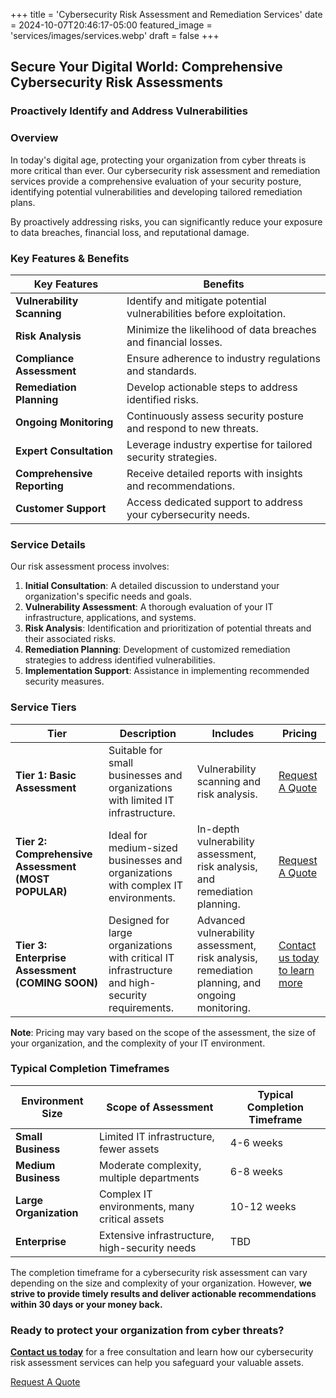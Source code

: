 +++
title = 'Cybersecurity Risk Assessment and Remediation Services'
date = 2024-10-07T20:46:17-05:00
featured_image = 'services/images/services.webp'
draft = false
+++

## Secure Your Digital World: Comprehensive Cybersecurity Risk Assessments

### Proactively Identify and Address Vulnerabilities

### Overview

In today's digital age, protecting your organization from cyber threats is more critical than ever. Our cybersecurity risk assessment and remediation services provide a comprehensive evaluation of your security posture, identifying potential vulnerabilities and developing tailored remediation plans.

By proactively addressing risks, you can significantly reduce your exposure to data breaches, financial loss, and reputational damage.

### Key Features & Benefits

| **Key Features**                             | **Benefits**                                                      |
|----------------------------------------------|------------------------------------------------------------------|
| **Vulnerability Scanning**                   | Identify and mitigate potential vulnerabilities before exploitation. |
| **Risk Analysis**                            | Minimize the likelihood of data breaches and financial losses.   |
| **Compliance Assessment**                    | Ensure adherence to industry regulations and standards.          |
| **Remediation Planning**                     | Develop actionable steps to address identified risks.           |
| **Ongoing Monitoring**                       | Continuously assess security posture and respond to new threats. |
| **Expert Consultation**                      | Leverage industry expertise for tailored security strategies.    |
| **Comprehensive Reporting**                  | Receive detailed reports with insights and recommendations.      |
| **Customer Support**                         | Access dedicated support to address your cybersecurity needs.    |

### Service Details

Our risk assessment process involves:

1. **Initial Consultation**: A detailed discussion to understand your organization's specific needs and goals.
2. **Vulnerability Assessment**: A thorough evaluation of your IT infrastructure, applications, and systems.
3. **Risk Analysis**: Identification and prioritization of potential threats and their associated risks.
4. **Remediation Planning**: Development of customized remediation strategies to address identified vulnerabilities.
5. **Implementation Support**: Assistance in implementing recommended security measures.

### Service Tiers

| **Tier**                                         | **Description**                                                                                                        | **Includes**                                                              | **Pricing**                                                            |
|--------------------------------------------------|------------------------------------------------------------------------------------------------------------------------|---------------------------------------------------------------------------|------------------------------------------------------------------------|
| **Tier 1: Basic Assessment**                     | Suitable for small businesses and organizations with limited IT infrastructure.                                         | Vulnerability scanning and risk analysis.                                 | [Request A Quote](https://www.cybersecurityos.net/contact/)            |
| **Tier 2: Comprehensive Assessment (MOST POPULAR)** | Ideal for medium-sized businesses and organizations with complex IT environments.                                       | In-depth vulnerability assessment, risk analysis, and remediation planning.| [Request A Quote](https://www.cybersecurityos.net/contact/)            |
| **Tier 3: Enterprise Assessment (COMING SOON)**  | Designed for large organizations with critical IT infrastructure and high-security requirements.                        | Advanced vulnerability assessment, risk analysis, remediation planning, and ongoing monitoring. | [Contact us today to learn more](https://www.cybersecurityos.net/contact/) |

**Note**: Pricing may vary based on the scope of the assessment, the size of your organization, and the complexity of your IT environment.

### Typical Completion Timeframes

| **Environment Size**   | **Scope of Assessment**                        | **Typical Completion Timeframe**   |
|------------------------|------------------------------------------------|------------------------------------|
| **Small Business**     | Limited IT infrastructure, fewer assets       | 4-6 weeks                          |
| **Medium Business**    | Moderate complexity, multiple departments      | 6-8 weeks                          |
| **Large Organization** | Complex IT environments, many critical assets  | 10-12 weeks                          |
| **Enterprise**         | Extensive infrastructure, high-security needs  | TBD                          |

The completion timeframe for a cybersecurity risk assessment can vary depending on the size and complexity of your organization. However, **we strive to provide timely results and deliver actionable recommendations within 30 days or your money back.**

### Ready to protect your organization from cyber threats?

 **[Contact us today](https://www.cybersecurityos.net/contact/)** for a free consultation and learn how our cybersecurity risk assessment services can help you safeguard your valuable assets.

[Request A Quote](https://www.cybersecurityos.net/contact/)
